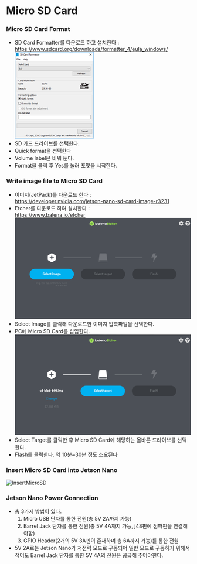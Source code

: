 # Micro SD Card

### Micro SD Card Format
- SD Card Formatter를 다운로드 하고 설치한다 : <br> https://www.sdcard.org/downloads/formatter_4/eula_windows/ <br> ![SDcardFormatter](https://github.com/Kim-SuBin/2020_winter_Intern/blob/master/img/MicroSDcard.png)
- SD 카드 드라이브를 선택한다.
- Quick format을 선택한다
- Volume label은 비워 둔다.
- Format을 클릭 후 Yes를 눌러 포맷을 시작한다.

### Write image file to Micro SD Card
- 이미지(JetPack)를 다운로드 한다 : <br> https://developer.nvidia.com/jetson-nano-sd-card-image-r3231
- Etcher를 다운로드 하여 설치한다 : <br> https://www.balena.io/etcher
<br> ![EtcherSelectImage](https://github.com/Kim-SuBin/2020_winter_Intern/blob/master/img/EtcherSelectImage.PNG)
-	Select Image를 클릭해 다운로드한 이미지 압축파일을 선택한다.
- PC에 Micro SD Card를 삽입한다.
<br> ![EtcherSelectTarget](https://github.com/Kim-SuBin/2020_winter_Intern/blob/master/img/EtcherSelectTarget.PNG)
-	Select Target를 클릭한 후 Micro SD Card에 해당하는 올바른 드라이브를 선택한다.
-	Flash를 클릭한다. 약 10분~30분 정도 소요된다

### Insert Micro SD Card into Jetson Nano
![InsertMicroSD](https://developer.nvidia.com/sites/default/files/akamai/embedded/images/jetsonNano/gettingStarted/Jetson_Nano-Getting_Started-Setup-Insert_microSD.png)


### Jetson Nano Power Connection
- 총 3가지 방법이 있다.
  1. Micro USB 단자를 통한 전원(총 5V 2A까지 가능)
  2. Barrel Jack 단자를 통한 전원(총 5V 4A까지 가능, j48핀에 점퍼핀을 연결해야함)
  3. GPIO Header(2개의 5V 3A핀이 존재하며 총 6A까지 가능)를 통한 전원
- 5V 2A로는 Jetson Nano가 저전력 모드로 구동되어 일반 모드로 구동하기 위해서 적어도 Barrel Jack 단자를 통한 5V 4A의 전원은 공급해 주어야한다.
